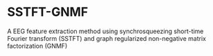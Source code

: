 # SSTFT-GNMF
A EEG feature extraction method using synchrosqueezing short-time Fourier transform (SSTFT) and graph regularized non-negative matrix factorization (GNMF)
